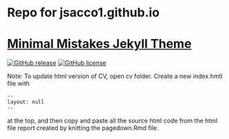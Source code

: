 # Repo for jsacco1.github.io


# [Minimal Mistakes Jekyll Theme](https://mmistakes.github.io/minimal-mistakes/)

[![GitHub release](https://img.shields.io/gem/v/minimal-mistakes-jekyll.svg)](https://github.com/mmistakes/minimal-mistakes/releases) [![GitHub license](https://img.shields.io/badge/license-MIT-lightgrey.svg)](https://raw.githubusercontent.com/mmistakes/minimal-mistakes/master/LICENSE.txt)


Note: To update html version of CV, open cv folder. Create a new index.hmtl file with 

```
--
layout: null
--

```

at the top, and then copy and paste all the source html code from the html file report created by knitting the pagedown.Rmd file. 
